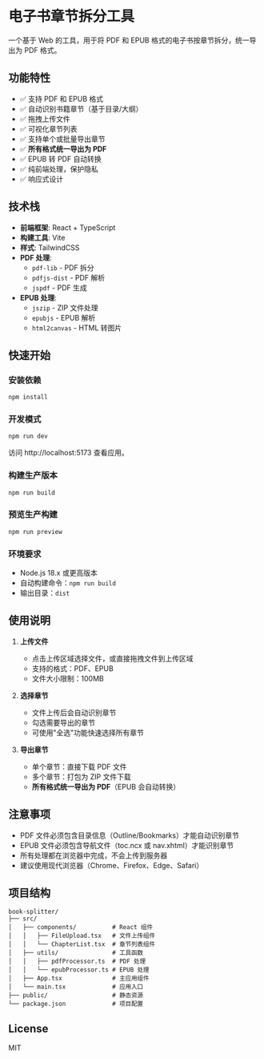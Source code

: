 # 电子书章节拆分工具

一个基于 Web 的工具，用于将 PDF 和 EPUB 格式的电子书按章节拆分，统一导出为 PDF 格式。

## 功能特性

- ✅ 支持 PDF 和 EPUB 格式
- ✅ 自动识别书籍章节（基于目录/大纲）
- ✅ 拖拽上传文件
- ✅ 可视化章节列表
- ✅ 支持单个或批量导出章节
- ✅ **所有格式统一导出为 PDF**
- ✅ EPUB 转 PDF 自动转换
- ✅ 纯前端处理，保护隐私
- ✅ 响应式设计

## 技术栈

- **前端框架**: React + TypeScript
- **构建工具**: Vite
- **样式**: TailwindCSS
- **PDF 处理**:
  - `pdf-lib` - PDF 拆分
  - `pdfjs-dist` - PDF 解析
  - `jspdf` - PDF 生成
- **EPUB 处理**:
  - `jszip` - ZIP 文件处理
  - `epubjs` - EPUB 解析
  - `html2canvas` - HTML 转图片

## 快速开始

### 安装依赖

```bash
npm install
```

### 开发模式

```bash
npm run dev
```

访问 http://localhost:5173 查看应用。

### 构建生产版本

```bash
npm run build
```

### 预览生产构建

```bash
npm run preview
```

### 环境要求

- Node.js 18.x 或更高版本
- 自动构建命令：`npm run build`
- 输出目录：`dist`

## 使用说明

1. **上传文件**
   - 点击上传区域选择文件，或直接拖拽文件到上传区域
   - 支持的格式：PDF、EPUB
   - 文件大小限制：100MB

2. **选择章节**
   - 文件上传后会自动识别章节
   - 勾选需要导出的章节
   - 可使用"全选"功能快速选择所有章节

3. **导出章节**
   - 单个章节：直接下载 PDF 文件
   - 多个章节：打包为 ZIP 文件下载
   - **所有格式统一导出为 PDF**（EPUB 会自动转换）

## 注意事项

- PDF 文件必须包含目录信息（Outline/Bookmarks）才能自动识别章节
- EPUB 文件必须包含导航文件（toc.ncx 或 nav.xhtml）才能识别章节
- 所有处理都在浏览器中完成，不会上传到服务器
- 建议使用现代浏览器（Chrome、Firefox、Edge、Safari）

## 项目结构

```
book-splitter/
├── src/
│   ├── components/          # React 组件
│   │   ├── FileUpload.tsx   # 文件上传组件
│   │   └── ChapterList.tsx  # 章节列表组件
│   ├── utils/               # 工具函数
│   │   ├── pdfProcessor.ts  # PDF 处理
│   │   └── epubProcessor.ts # EPUB 处理
│   ├── App.tsx              # 主应用组件
│   └── main.tsx             # 应用入口
├── public/                  # 静态资源
└── package.json             # 项目配置
```

## License

MIT

